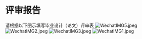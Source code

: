 # 评审报告
请根据以下图示填写毕业设计（论文）评审表
![WechatIMG5.jpeg](https://i.loli.net/2018/06/05/5b164c00d4729.jpeg)
![WechatIMG2.jpeg](https://i.loli.net/2018/06/05/5b164c00d4af0.jpeg)
![WechatIMG3.jpeg](https://i.loli.net/2018/06/05/5b164c00f3571.jpeg)
![WechatIMG1.jpeg](https://i.loli.net/2018/06/05/5b164c01316fa.jpeg)
